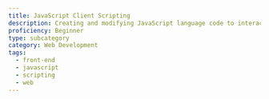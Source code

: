 ```yaml
---
title: JavaScript Client Scripting
description: Creating and modifying JavaScript language code to interact with the user, control the browser, communicate asynchronously, and alter the document content that is displayed
proficiency: Beginner
type: subcategory
category: Web Development
tags:
  - front-end
  - javascript
  - scripting
  - web
---
```

